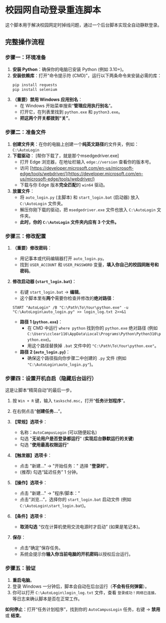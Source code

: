 # 校园网自动登录重连脚本

这个脚本用于解决校园网定时掉线问题，通过一个后台脚本实现全自动静默登录。

## 完整操作流程

### 步骤一：环境准备

1.  **安装 Python**：确保你的电脑已安装 Python (例如 3.10+)。
2.  **安装依赖库**：打开“命令提示符 (CMD)”，运行以下两条命令来安装必需的库：
    ```bash
    pip install requests
    pip install selenium
    ```
3.  **（重要）禁用 Windows 应用别名**：
      * 在 Windows 开始菜单搜索“**管理应用执行别名**”。
      * 打开它，在列表里找到 `python.exe` 和 `python3.exe`。
      * **把这两个开关都拨到“关”**。

### 步骤二：准备文件

1.  **创建文件夹**：在你的电脑上创建一个**纯英文路径**的文件夹，例如：`C:\AutoLogin`
2.  **下载驱动**：
      [帮你下载了，就是那个msedgedriver.exe]
      * 打开 Edge 浏览器，在地址栏输入 `edge://version` 查看你的版本号。
      * 访问 [https://developer.microsoft.com/en-us/microsoft-edge/tools/webdriver/](https://developer.microsoft.com/en-us/microsoft-edge/tools/webdriver/)
      * 下载与你 Edge 版本**完全匹配**的 `win64` 驱动。
3.  **放置文件**：
      * 将 `auto_login.py` (主脚本) 和 `start_login.bat` (启动器) 放入 `C:\AutoLogin` 文件夹。
      * 解压你刚下载的驱动，把 `msedgedriver.exe` 文件也放入 `C:\AutoLogin` 文件夹。
      * **此时，你的 `C:\AutoLogin` 文件夹内应有 3 个文件。**

### 步骤三：修改配置

1.  **（重要）修改密码**：

      * 用记事本或代码编辑器打开 `auto_login.py`。
      * 找到 `USER_ACCOUNT` 和 `USER_PASSWORD` 变量，**填入你自己的校园网账号和密码**。

2.  **修改启动器 (`start_login.bat`)**：

      * 右键 `start_login.bat` -\> **编辑**。
      * 这个脚本里有**两个**需要你检查并修改的**绝对路径**：

    <!-- end list -->

    ```batch
    START "AutoLogin" /B "C:\Path\To\Your\python.exe" -u "C:\AutoLogin\auto_login.py" >> login_log.txt 2>>&1
    ```

      * **路径 1 (`python.exe`)**：
          * 在 CMD 中运行 `where python` 找到你的 `python.exe` 绝对路径 (例如 `C:\Users\cclear116\AppData\Local\Programs\Python\Python310\python.exe`)。
          * 用这个路径替换掉 `.bat` 文件中的 `"C:\Path\To\Your\python.exe"`。
      * **路径 2 (`auto_login.py`)**：
          * 确保这个路径指向你步骤二中创建的 `.py` 文件 (例如 `"C:\AutoLogin\auto_login.py"`)。

### 步骤四：设置开机自启（隐藏后台运行）

这是让脚本“精简自动”的最后一步。

1.  按 `Win + R` 键，输入 `taskschd.msc`，打开“**任务计划程序**”。

2.  在右侧点击“**创建任务...**”。

3.  **【常规】选项卡**：

      * 名称：`AutoCampusLogin` (可以随便起名)
      * 勾选 "**无论用户是否登录都运行**" (**实现后台静默运行的关键**)
      * 勾选 "**使用最高权限运行**"

4.  **【触发器】选项卡**：

      * 点击 "新建..." -\> "开始任务：" 选择 "**登录时**"。
      * (推荐) 勾选“延迟任务” 1 分钟。

5.  **【操作】选项卡**：

      * 点击 "新建..." -\> "程序/脚本："
      * 点击“浏览...”，选择你的 `start_login.bat` 启动文件 (例如 `C:\AutoLogin\start_login.bat`)。

6.  **【条件】选项卡**：

      * **取消勾选** “仅在计算机使用交流电源时才启动” (如果是笔记本)。

7.  **保存**：

      * 点击“确定”保存任务。
      * 系统会提示你**输入你当前电脑的开机密码**以授权后台运行。

### 步骤五：验证

1.  **重启电脑**。
2.  登录 Windows 一分钟后，脚本会自动在后台运行（**不会有任何弹窗**）。
3.  你可以打开 `C:\AutoLogin\login_log.txt` 文件，查看 `登录成功！网络已连接。` 等日志来确认脚本是否在正常工作。

**如何停止**：打开“任务计划程序”，找到你的 `AutoCampusLogin` 任务，右键 -\> **禁用** 或 **结束**。
